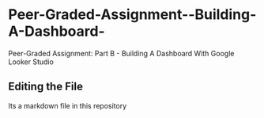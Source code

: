 # Peer-Graded-Assignment--Building-A-Dashboard-
Peer-Graded Assignment: Part B - Building A Dashboard With Google Looker Studio

## Editing the File

Its a markdown file in this repository
